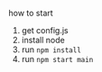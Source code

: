 how to start

1. get config.js
2. install node
3. run ``` npm install ```
4. run ``` npm start main ```

